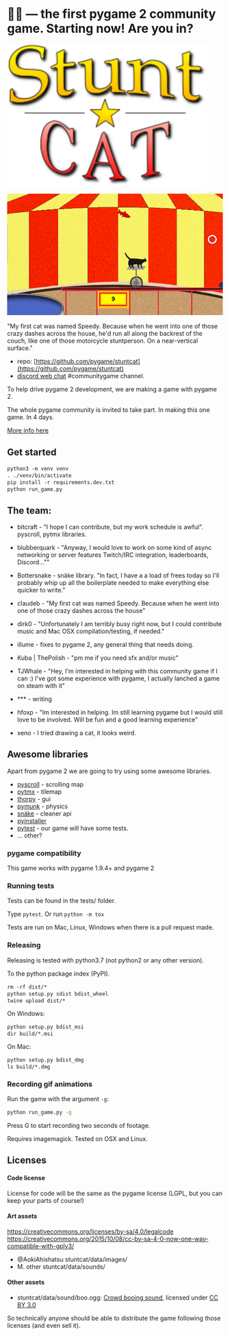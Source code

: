

# 🐱‍🏍 — the first pygame 2 community game. Starting now! Are you in?

<img src="docs/stuntcat.svg" style="zoom:200%;" />


![Alt text](docs/gameplay.gif?raw=true "Stuntcat")

"My first cat was named Speedy. Because when he went into one of those crazy dashes across the house, he'd run all along the backrest of the couch, like one of those motorcycle stuntperson.
On a near-vertical surface."

* repo: [https://github.com/pygame/stuntcat](https://github.com/pygame/stuntcat)
* [discord web chat](https://discordapp.com/invite/r8yreB6) #communitygame channel.


To help drive pygame 2 development, we are making a game with pygame 2.

The whole pygame community is invited to take part. In making this one game. In 4 days.

[More info here](https://renesd.blogspot.com/2018/11/first-pygame-2-community-game-starting.html)



## Get started

```
python3 -m venv venv
. ./venv/bin/activate
pip install -r requirements.dev.txt
python run_game.py
```


## The team:

* bitcraft - "I hope I can contribute, but my work schedule is awful". pyscroll, pytmx libraries.

* blubberquark - "Anyway, I would love to work on some kind of async networking or server features
Twitch/IRC integration, leaderboards, Discord...""

* Bottersnake - snäke library. "In fact, I have a a load of frees today so I'll probably whip up all the boilerplate needed to make everything else quicker to write."

* claudeb - "My first cat was named Speedy. Because when he went into one of those crazy dashes across the house"

* dirk0 - "Unfortunately I am terribly busy right now, but I could contribute music and Mac OSX compilation/testing, if needed."

* illume - fixes to pygame 2, any general thing that needs doing.

* Kuba | ThePolish - "pm me if you need sfx and/or music"

* TJWhale - "Hey, I'm interested in helping with this community game if I can :) I've got some experience with pygame, I actually lanched a game on steam with it"

* *** - writing

* hfoxp - "Im interested in helping. Im still learning pygame but I would still love to be involved. Will be fun and a good learning experience"

* xeno - I tried drawing a cat, it looks weird.


## Awesome libraries

Apart from pygame 2 we are going to try using some awesome libraries.

* [pyscroll](https://github.com/bitcraft/pyscroll) - scrolling map
* [pytmx](https://github.com/bitcraft/pytmx) - tilemap
* [thorpy](http://www.thorpy.org/) - gui
* [pymunk](http://www.pymunk.org/en/latest/) - physics
* [snäke](https://pypi.org/project/pygame.snake/) - cleaner api
* [pyinstaller](https://www.pyinstaller.org/)
* [pytest](https://docs.pytest.org/en/latest/) - our game will have some tests.
* ... other?

### pygame compatibility

This game works with pygame 1.9.4+ and pygame 2


### Running tests

Tests can be found in the tests/ folder.

Type `pytest`.
Or run `python -m tox`

Tests are run on Mac, Linux, Windows when there is a pull request made.

### Releasing

Releasing is tested with python3.7 (not python2 or any other version).

To the python package index (PyPI).
```
rm -rf dist/*
python setup.py sdist bdist_wheel
twine upload dist/*
```

On Windows:
```
python setup.py bdist_msi
dir build/*.msi
```

On Mac:
```
python setup.py bdist_dmg
ls build/*.dmg
```

### Recording gif animations

Run the game with the argument `-g`:

```bash
python run_game.py -g
```

Press G to start recording two seconds of footage.

Requires imagemagick. Tested on OSX and Linux.


## Licenses

#### Code license

License for code will be the same as the pygame license (LGPL, but you can keep your parts of course!)


#### Art assets

https://creativecommons.org/licenses/by-sa/4.0/legalcode
https://creativecommons.org/2015/10/08/cc-by-sa-4-0-now-one-way-compatible-with-gplv3/

- @AokiAhishatsu stuntcat/data/images/
- M. other stuntcat/data/sounds/

#### Other assets

- stuntcat/data/sound/boo.ogg: [Crowd booing sound](https://freesound.org/people/tim.kahn/sounds/336997/), licensed under [CC BY 3.0](https://creativecommons.org/licenses/by/3.0/legalcode)

So technically anyone should be able to distribute the game following those licenses (and even sell it).
